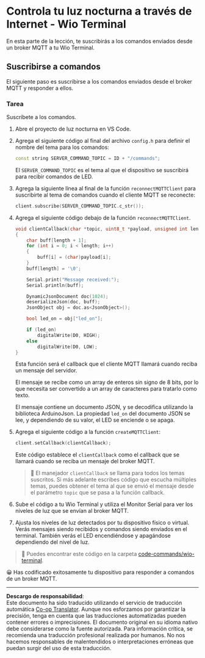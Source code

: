<!--
CO_OP_TRANSLATOR_METADATA:
{
  "original_hash": "6754c915dae64ba70fcd5e52c37f3adf",
  "translation_date": "2025-08-26T15:02:20+00:00",
  "source_file": "1-getting-started/lessons/4-connect-internet/wio-terminal-commands.md",
  "language_code": "es"
}
-->
# Controla tu luz nocturna a través de Internet - Wio Terminal

En esta parte de la lección, te suscribirás a los comandos enviados desde un broker MQTT a tu Wio Terminal.

## Suscribirse a comandos

El siguiente paso es suscribirse a los comandos enviados desde el broker MQTT y responder a ellos.

### Tarea

Suscríbete a los comandos.

1. Abre el proyecto de luz nocturna en VS Code.

1. Agrega el siguiente código al final del archivo `config.h` para definir el nombre del tema para los comandos:

    ```cpp
    const string SERVER_COMMAND_TOPIC = ID + "/commands";
    ```

    El `SERVER_COMMAND_TOPIC` es el tema al que el dispositivo se suscribirá para recibir comandos de LED.

1. Agrega la siguiente línea al final de la función `reconnectMQTTClient` para suscribirte al tema de comandos cuando el cliente MQTT se reconecte:

    ```cpp
    client.subscribe(SERVER_COMMAND_TOPIC.c_str());
    ```

1. Agrega el siguiente código debajo de la función `reconnectMQTTClient`.

    ```cpp
    void clientCallback(char *topic, uint8_t *payload, unsigned int length)
    {
        char buff[length + 1];
        for (int i = 0; i < length; i++)
        {
            buff[i] = (char)payload[i];
        }
        buff[length] = '\0';
    
        Serial.print("Message received:");
        Serial.println(buff);
    
        DynamicJsonDocument doc(1024);
        deserializeJson(doc, buff);
        JsonObject obj = doc.as<JsonObject>();
    
        bool led_on = obj["led_on"];
    
        if (led_on)
            digitalWrite(D0, HIGH);
        else
            digitalWrite(D0, LOW);
    }
    ```

    Esta función será el callback que el cliente MQTT llamará cuando reciba un mensaje del servidor.

    El mensaje se recibe como un array de enteros sin signo de 8 bits, por lo que necesita ser convertido a un array de caracteres para tratarlo como texto.

    El mensaje contiene un documento JSON, y se decodifica utilizando la biblioteca ArduinoJson. La propiedad `led_on` del documento JSON se lee, y dependiendo de su valor, el LED se enciende o se apaga.

1. Agrega el siguiente código a la función `createMQTTClient`:

    ```cpp
    client.setCallback(clientCallback);
    ```

    Este código establece el `clientCallback` como el callback que se llamará cuando se reciba un mensaje del broker MQTT.

    > 💁 El manejador `clientCallback` se llama para todos los temas suscritos. Si más adelante escribes código que escucha múltiples temas, puedes obtener el tema al que se envió el mensaje desde el parámetro `topic` que se pasa a la función callback.

1. Sube el código a tu Wio Terminal y utiliza el Monitor Serial para ver los niveles de luz que se envían al broker MQTT.

1. Ajusta los niveles de luz detectados por tu dispositivo físico o virtual. Verás mensajes siendo recibidos y comandos siendo enviados en el terminal. También verás el LED encendiéndose y apagándose dependiendo del nivel de luz.

> 💁 Puedes encontrar este código en la carpeta [code-commands/wio-terminal](../../../../../1-getting-started/lessons/4-connect-internet/code-commands/wio-terminal).

😀 Has codificado exitosamente tu dispositivo para responder a comandos de un broker MQTT.

---

**Descargo de responsabilidad**:  
Este documento ha sido traducido utilizando el servicio de traducción automática [Co-op Translator](https://github.com/Azure/co-op-translator). Aunque nos esforzamos por garantizar la precisión, tenga en cuenta que las traducciones automatizadas pueden contener errores o imprecisiones. El documento original en su idioma nativo debe considerarse como la fuente autorizada. Para información crítica, se recomienda una traducción profesional realizada por humanos. No nos hacemos responsables de malentendidos o interpretaciones erróneas que puedan surgir del uso de esta traducción.